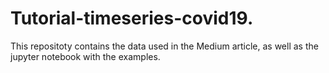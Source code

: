# Tutorial-timeseries-covid19. 

This repositoty contains the data used in the Medium article, as well as the jupyter notebook with the examples.
